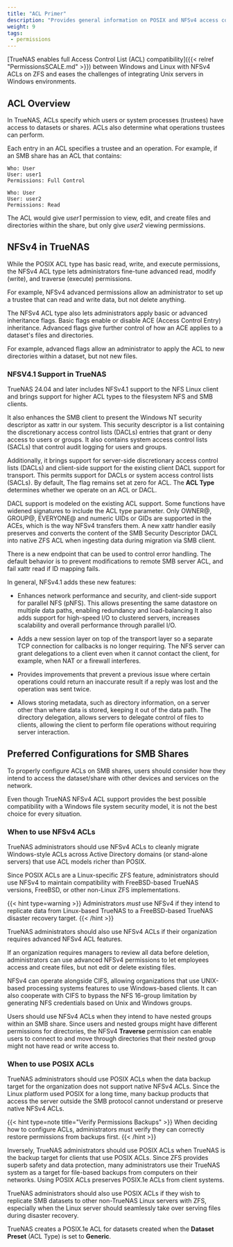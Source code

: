 ```yaml
---
title: "ACL Primer"
description: "Provides general information on POSIX and NFSv4 access control lists (ACLs) in TrueNAS systems and when to use them."
weight: 9
tags:
 - permissions
---
```


[TrueNAS enables full Access Control List (ACL) compatibility]({{< relref "PermissionsSCALE.md" >}}) between Windows and Linux with NFSv4 ACLs on ZFS and eases the challenges of integrating Unix servers in Windows environments.

## ACL Overview

In TrueNAS, ACLs specify which users or system processes (trustees) have access to datasets or shares.
ACLs also determine what operations trustees can perform.

Each entry in an ACL specifies a trustee and an operation.
For example, if an SMB share has an ACL that contains:

```  
Who: User
User: user1
Permissions: Full Control

Who: User
User: user2
Permissions: Read
```

The ACL would give *user1* permission to view, edit, and create files and directories within the share, but only give *user2* viewing permissions.

## NFSv4 in TrueNAS

While the POSIX ACL type has basic read, write, and execute permissions, the NFSv4 ACL type lets administrators fine-tune advanced read, modify (write), and traverse (execute) permissions.

For example, NFSv4 advanced permissions allow an administrator to set up a trustee that can read and write data, but not delete anything.

The NFSv4 ACL type also lets administrators apply basic or advanced inheritance flags.
Basic flags enable or disable ACE (Access Control Entry) inheritance.
Advanced flags give further control of how an ACE applies to a dataset's files and directories.

For example, advanced flags allow an administrator to apply the ACL to new directories within a dataset, but not new files.

### NFSV4.1 Support in TrueNAS

TrueNAS 24.04 and later includes NFSv4.1 support to the NFS Linux client and brings support for higher ACL types to the filesystem NFS and SMB clients.

It also enhances the SMB client to present the Windows NT security descriptor as xattr in our system.
This security descriptor is a list containing the discretionary access control lists (DACLs) entries that grant or deny access to users or groups.
It also contains system access control lists (SACLs) that control audit logging for users and groups.

Additionally, it brings support for server-side discretionary access control lists (DACLs) and client-side support for the existing client DACL support for transport.
This permits support for DACLs or system access control lists (SACLs).
By default, The flag remains set at zero for ACL.
The **ACL Type** determines whether we operate on an ACL or DACL.

DACL support is modeled on the existing ACL support.
Some functions have widened signatures to include the ACL type parameter.
Only OWNER@, GROUP@, EVERYONE@ and numeric UIDs or GIDs are supported in the ACEs, which is the way NFSv4 transfers them.
A new xattr handler easily preserves and converts the content of the SMB Security Descriptor DACL into native ZFS ACL when ingesting data during migration via SMB client.

There is a new endpoint that can be used to control error handling.
The default behavior is to prevent modifications to remote SMB server ACL, and fail xattr read if ID mapping fails.

In general, NFSv4.1 adds these new features:

* Enhances network performance and security, and client-side support for parallel NFS (pNFS).
  This allows presenting the same datastore on multiple data paths, enabling redundancy and load-balancing
  It also adds support for high-speed I/O to clustered servers, increases scalability and overall performance through parallel I/O.

* Adds a new session layer on top of the transport layer so a separate TCP connection for callbacks is no longer requiring.
  The NFS server can grant delegations to a client even when it cannot contact the client, for example, when NAT or a firewall interferes.

* Provides improvements that prevent a previous issue where certain operations could return an inaccurate result if a reply was lost and the operation was sent twice.

* Allows storing metadata, such as directory information, on a server other than where data is stored, keeping it out of the data path.
  The directory delegation, allows servers to delegate control of files to clients, allowing the client to perform file operations without requiring server interaction.

## Preferred Configurations for SMB Shares

To properly configure ACLs on SMB shares, users should consider how they intend to access the dataset/share with other devices and services on the network.

Even though TrueNAS NFSv4 ACL support provides the best possible compatibility with a Windows file system security model, it is not the best choice for every situation.

### When to use NFSv4 ACLs

TrueNAS administrators should use NFSv4 ACLs to cleanly migrate Windows-style ACLs across Active Directory domains (or stand-alone servers) that use ACL models richer than POSIX.

Since POSIX ACLs are a Linux-specific ZFS feature, administrators should use NFSv4 to maintain compatibility with FreeBSD-based TrueNAS versions, FreeBSD, or other non-Linux ZFS implementations.

{{< hint type=warning >}}
Administrators *must* use NFSv4 if they intend to replicate data from Linux-based TrueNAS to a FreeBSD-based TrueNAS disaster recovery target.
{{< /hint >}}

TrueNAS administrators should also use NFSv4 ACLs if their organization requires advanced NFSv4 ACL features.

If an organization requires managers to review all data before deletion, administrators can use advanced NFSv4 permissions to let employees access and create files, but not edit or delete existing files.

NFSv4 can operate alongside CIFS, allowing organizations that use UNIX-based processing systems features to use Windows-based clients.
It can also cooperate with CIFS to bypass the NFS 16-group limitation by generating NFS credentials based on Unix and Windows groups.

Users should use NFSv4 ACLs when they intend to have nested groups within an SMB share.
Since users and nested groups might have different permissions for directories, the NFSv4 **Traverse** permission can enable users to connect to and move through directories that their nested group might not have read or write access to.

### When to use POSIX ACLs

TrueNAS administrators should use POSIX ACLs when the data backup target for the organization does not support native NFSv4 ACLs.
Since the Linux platform used POSIX for a long time, many backup products that access the server outside the SMB protocol cannot understand or preserve native NFSv4 ACLs.

{{< hint type=note title="Verify Permissions Backups" >}}
When deciding how to configure ACLs, administrators must verify they can correctly restore permissions from backups first.
{{< /hint >}}

Inversely, TrueNAS administrators should use POSIX ACLs when TrueNAS is the backup target for clients that use POSIX ACLs.
Since ZFS provides superb safety and data protection, many administrators use their TrueNAS system as a target for file-based backups from computers on their networks.
Using POSIX ACLs preserves POSIX.1e ACLs from client systems.

TrueNAS administrators should also use POSIX ACLs if they wish to replicate SMB datasets to other non-TrueNAS Linux servers with ZFS, especially when the Linux server should seamlessly take over serving files during disaster recovery.

TrueNAS creates a POSIX.1e ACL for datasets created when the **Dataset Preset** (ACL Type) is set to **Generic**.
